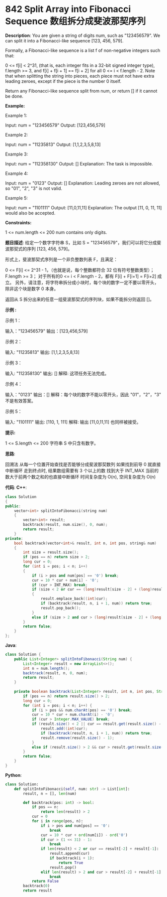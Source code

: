 # 842 Split Array into Fibonacci Sequence 数组拆分成斐波那契序列

__Description__:
You are given a string of digits num, such as "123456579". We can split it into a Fibonacci-like sequence [123, 456, 579].

Formally, a Fibonacci-like sequence is a list f of non-negative integers such that:

0 <= f[i] < 2^31, (that is, each integer fits in a 32-bit signed integer type),
f.length >= 3, and
f[i] + f[i + 1] == f[i + 2] for all 0 <= i < f.length - 2.
Note that when splitting the string into pieces, each piece must not have extra leading zeroes, except if the piece is the number 0 itself.

Return any Fibonacci-like sequence split from num, or return [] if it cannot be done.

__Example:__

Example 1:

Input: num = "123456579"
Output: [123,456,579]

Example 2:

Input: num = "11235813"
Output: [1,1,2,3,5,8,13]

Example 3:

Input: num = "112358130"
Output: []
Explanation: The task is impossible.

Example 4:

Input: num = "0123"
Output: []
Explanation: Leading zeroes are not allowed, so "01", "2", "3" is not valid.

Example 5:

Input: num = "1101111"
Output: [11,0,11,11]
Explanation: The output [11, 0, 11, 11] would also be accepted.

__Constraints:__

1 <= num.length <= 200
num contains only digits.

__题目描述__:
给定一个数字字符串 S，比如 S = "123456579"，我们可以将它分成斐波那契式的序列 [123, 456, 579]。

形式上，斐波那契式序列是一个非负整数列表 F，且满足：

0 <= F[i] <= 2^31 - 1，（也就是说，每个整数都符合 32 位有符号整数类型）；
F.length >= 3；
对于所有的0 <= i < F.length - 2，都有 F[i] + F[i+1] = F[i+2] 成立。
另外，请注意，将字符串拆分成小块时，每个块的数字一定不要以零开头，除非这个块是数字 0 本身。

返回从 S 拆分出来的任意一组斐波那契式的序列块，如果不能拆分则返回 []。

__示例 :__

示例 1：

输入："123456579"
输出：[123,456,579]

示例 2：

输入: "11235813"
输出: [1,1,2,3,5,8,13]

示例 3：

输入: "112358130"
输出: []
解释: 这项任务无法完成。

示例 4：

输入："0123"
输出：[]
解释：每个块的数字不能以零开头，因此 "01"，"2"，"3" 不是有效答案。

示例 5：

输入: "1101111"
输出: [110, 1, 111]
解释: 输出 [11,0,11,11] 也同样被接受。

__提示:__

1 <= S.length <= 200
字符串 S 中只含有数字。

__思路__:

回溯法
从每一个位置开始查找是否能够分成斐波那契数列
如果找到前导 0 就直接中断循环
走到终点时, 结果数组需要有 3 个以上的数
找到大于 INT_MAX 当前的数大于前两个数之和的也直接中断循环
时间复杂度为 O(n), 空间复杂度为 O(n)

__代码__:
__C++__:

```C++
class Solution 
{
public:
    vector<int> splitIntoFibonacci(string num) 
    {
        vector<int> result;
        backtrack(result, num.size(), 0, num);
        return result;
    }
private:
    bool backtrack(vector<int>& result, int n, int pos, string& num) 
    {
        int size = result.size();
        if (pos == n) return size > 2;
        long cur = 0;
        for (int i = pos; i < n; i++) 
        {
            if (i > pos and num[pos] == '0') break;
            cur = 10 * cur + num[i] - '0';
            if (cur > INT_MAX) break;
            if (size < 2 or cur == (long)result[size - 2] + (long)result.back()) 
            {
                result.emplace_back((int)cur);
                if (backtrack(result, n, i + 1, num)) return true;
                result.pop_back();
            }
            else if (size > 2 and cur > (long)result[size - 2] + (long)result.back()) break;
        }
        return false;
    }
};
```

__Java__:

```Java
class Solution {
    public List<Integer> splitIntoFibonacci(String num) {
        List<Integer> result = new ArrayList<>();
        int n = num.length();
        backtrack(result, n, 0, num);
        return result;
    }
    
    private boolean backtrack(List<Integer> result, int n, int pos, String num) {
        if (pos == n) return result.size() > 2;
        long cur = 0;
        for (int i = pos; i < n; i++) {
            if (i > pos && num.charAt(pos) == '0') break;
            cur = 10 * cur + num.charAt(i) - '0';
            if (cur > Integer.MAX_VALUE) break;
            if (result.size() < 2 || cur == result.get(result.size() - 2) + result.get(result.size() - 1)) {
                result.add((int)cur);
                if (backtrack(result, n, i + 1, num)) return true;
                result.remove(result.size() - 1);
            }
            else if (result.size() > 2 && cur > result.get(result.size() - 2) + result.get(result.size() - 1)) break;
        }
        return false;
    }
}
```

__Python__:

```Python
class Solution:
    def splitIntoFibonacci(self, num: str) -> List[int]:
        result, n = [], len(num)

        def backtrack(pos: int) -> bool:
            if pos == n:
                return len(result) > 2
            cur = 0
            for i in range(pos, n):
                if i > pos and num[pos] == '0':
                    break
                cur = 10 * cur + ord(num[i]) - ord('0')
                if cur > (1 << 31) - 1:
                    break
                if len(result) < 2 or cur == result[-2] + result[-1]:
                    result.append(cur)
                    if backtrack(i + 1):
                        return True
                    result.pop()
                elif len(result) > 2 and cur > result[-2] + result[-1]:
                    break
            return False
        backtrack(0)
        return result
```
